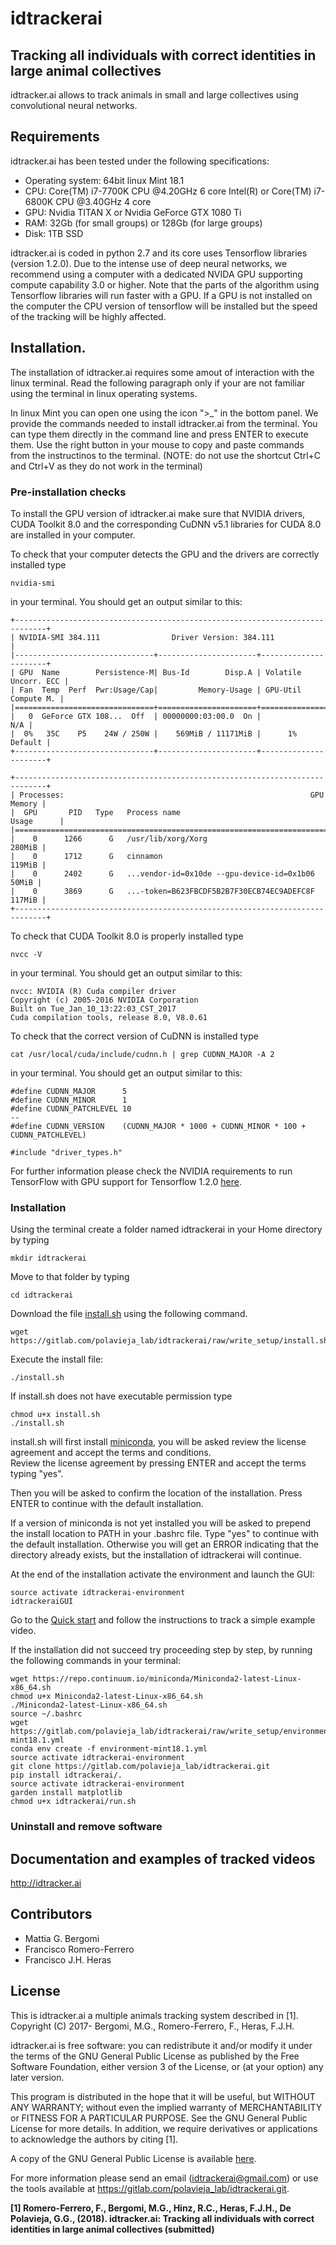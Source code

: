 # idtrackerai
## Tracking all individuals with correct identities in large animal collectives

idtracker.ai allows to track animals in small and large collectives using convolutional neural networks.

## Requirements

idtracker.ai has been tested under the following specifications:

- Operating system: 64bit linux Mint 18.1
- CPU: Core(TM) i7-7700K CPU @4.20GHz 6 core Intel(R) or Core(TM) i7-6800K CPU @3.40GHz 4 core
- GPU: Nvidia TITAN X or Nvidia GeForce GTX 1080 Ti
- RAM: 32Gb (for small groups) or 128Gb (for large groups)
- Disk: 1TB SSD

idtracker.ai is coded in python 2.7 and its core uses Tensorflow libraries
(version 1.2.0). Due to the intense use of deep neural networks, we recommend using
 a computer with a dedicated NVIDA GPU supporting compute capability 3.0 or higher. Note that the parts of the algorithm using Tensorflow libraries will run faster with a GPU. If a GPU
is not installed on the computer the CPU version of tensorflow will be installed
but the speed of the tracking will be highly affected.

## Installation.

The installation of idtracker.ai requires some amout of interaction with the linux 
terminal. Read the following paragraph only if your are not familiar using the terminal in 
linux operating systems.

In linux Mint you can open one using the icon ">_" in the bottom panel. We provide the 
commands needed to install idtracker.ai from the terminal. You can type them directly 
in the command line and press ENTER to execute them. Use the right button in your 
mouse to copy and paste commands from the instructinos to the terminal. (NOTE: 
do not use the shortcut Ctrl+C and Ctrl+V as they do not work in the terminal)

### Pre-installation checks

To install the GPU version of idtracker.ai make sure that NVIDIA drivers,
CUDA Toolkit 8.0 and the corresponding CuDNN v5.1 libraries for CUDA 8.0 are
installed in your computer.

To check that your computer detects the GPU and the drivers are correctly installed
type

    nvidia-smi

in your terminal. You should get an output similar to this:

    +-----------------------------------------------------------------------------+
    | NVIDIA-SMI 384.111                Driver Version: 384.111                   |
    |-------------------------------+----------------------+----------------------+
    | GPU  Name        Persistence-M| Bus-Id        Disp.A | Volatile Uncorr. ECC |
    | Fan  Temp  Perf  Pwr:Usage/Cap|         Memory-Usage | GPU-Util  Compute M. |
    |===============================+======================+======================|
    |   0  GeForce GTX 108...  Off  | 00000000:03:00.0  On |                  N/A |
    |  0%   35C    P5    24W / 250W |    569MiB / 11171MiB |      1%      Default |
    +-------------------------------+----------------------+----------------------+

    +-----------------------------------------------------------------------------+
    | Processes:                                                       GPU Memory |
    |  GPU       PID   Type   Process name                             Usage      |
    |=============================================================================|
    |    0      1266      G   /usr/lib/xorg/Xorg                           280MiB |
    |    0      1712      G   cinnamon                                     119MiB |
    |    0      2402      G   ...vendor-id=0x10de --gpu-device-id=0x1b06    50MiB |
    |    0      3869      G   ...-token=B623FBCDF5B2B7F30ECB74EC9ADEFC8F   117MiB |
    +-----------------------------------------------------------------------------+

To check that CUDA Toolkit 8.0 is properly installed type

    nvcc -V

in your terminal. You should get an output similar to this:

    nvcc: NVIDIA (R) Cuda compiler driver
    Copyright (c) 2005-2016 NVIDIA Corporation
    Built on Tue_Jan_10_13:22:03_CST_2017
    Cuda compilation tools, release 8.0, V8.0.61

To check that the correct version of CuDNN is installed type

    cat /usr/local/cuda/include/cudnn.h | grep CUDNN_MAJOR -A 2

in your terminal. You should get an output similar to this:

    #define CUDNN_MAJOR      5
    #define CUDNN_MINOR      1
    #define CUDNN_PATCHLEVEL 10
    --
    #define CUDNN_VERSION    (CUDNN_MAJOR * 1000 + CUDNN_MINOR * 100 + CUDNN_PATCHLEVEL)

    #include "driver_types.h"

For further information please check the NVIDIA requirements to run TensorFlow with GPU support
for Tensorflow 1.2.0 [here](https://www.tensorflow.org/versions/r1.2/install/install_linux).


### Installation

Using the terminal create a folder named idtrackerai in your Home directory by typing 
    
    mkdir idtrackerai
    
Move to that folder by typing 

    cd idtrackerai

Download the file [install.sh](https://gitlab.com/polavieja_lab/idtrackerai/raw/write_setup/install.sh) 
using the following command.

    wget https://gitlab.com/polavieja_lab/idtrackerai/raw/write_setup/install.sh

Execute the install file:

    ./install.sh

If install.sh does not have executable permission type

    chmod u+x install.sh
    ./install.sh

install.sh will first install [miniconda](https://conda.io/miniconda.html),
you will be asked review the license agreement and accept the terms and conditions.  
Review the license agreement by pressing ENTER and accept the terms typing "yes".

Then you will be asked to confirm the location of the installation. Press ENTER
to continue with the default installation.

If a version of miniconda is not yet installed you will be asked to prepend the install
location to PATH in your .bashrc file. Type "yes" to continue with the default installation.
Otherwise you will get an ERROR indicating that the directory already exists, but the
installation of idtrackerai will continue.

At the end of the installation activate the environment and launch the GUI:

    source activate idtrackerai-environment
    idtrackeraiGUI
    
Go to the [Quick start](http://idtracker.ai/quickstart.html) and follow the instructions 
to track a simple example video. 

If the installation did not succeed try proceeding step by step, by running
the following commands in your terminal:

    wget https://repo.continuum.io/miniconda/Miniconda2-latest-Linux-x86_64.sh
    chmod u+x Miniconda2-latest-Linux-x86_64.sh
    ./Miniconda2-latest-Linux-x86_64.sh
    source ~/.bashrc
    wget https://gitlab.com/polavieja_lab/idtrackerai/raw/write_setup/environment-mint18.1.yml
    conda env create -f environment-mint18.1.yml
    source activate idtrackerai-environment
    git clone https://gitlab.com/polavieja_lab/idtrackerai.git
    pip install idtrackerai/.
    source activate idtrackerai-environment
    garden install matplotlib
    chmod u+x idtrackerai/run.sh

### Uninstall and remove software





## Documentation and examples of tracked videos
http://idtracker.ai

## Contributors
* Mattia G. Bergomi
* Francisco Romero-Ferrero
* Francisco J.H. Heras

## License
This is idtracker.ai a multiple animals tracking system
described in [1].
Copyright (C) 2017- Bergomi, M.G., Romero-Ferrero, F., Heras, F.J.H.

idtracker.ai is free software: you can redistribute it and/or modify
it under the terms of the GNU General Public License as published by
the Free Software Foundation, either version 3 of the License, or
(at your option) any later version.

This program is distributed in the hope that it will be useful,
but WITHOUT ANY WARRANTY; without even the implied warranty of
MERCHANTABILITY or FITNESS FOR A PARTICULAR PURPOSE.  See the
GNU General Public License for more details. In addition, we require
derivatives or applications to acknowledge the authors by citing [1].

A copy of the GNU General Public License is available [here](LICENSE).

For more information please send an email (idtrackerai@gmail.com) or
use the tools available at https://gitlab.com/polavieja_lab/idtrackerai.git.

**[1] Romero-Ferrero, F., Bergomi, M.G., Hinz, R.C., Heras, F.J.H., De Polavieja, G.G.,
(2018). idtracker.ai: Tracking all individuals with correct identities in large
animal collectives (submitted)**

